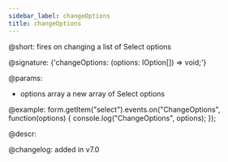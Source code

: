 ```yaml
---
sidebar_label: changeOptions
title: changeOptions
---          
```


@short: fires on changing a list of Select options
 
@signature: {'changeOptions: (options: IOption[]) => void;'}

@params:
- options     array     a new array of Select options

@example:
form.getItem("select").events.on("ChangeOptions", function(options) {
    console.log("ChangeOptions", options);
});

@descr:

@changelog: added in v7.0
